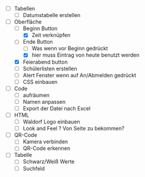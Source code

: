 - [ ] Tabellen
	- [ ] Datumstabelle erstellen
- [ ] Oberfläche
	- [ ] Beginn Button 
		- [x] Zeit verknüpfen
	- [ ] Ende Button
		- [ ] Was wenn vor Beginn gedrückt
		- [x] hier muss Eintrag von heute benutzt werden
	- [x] Feierabend button
	- [ ] Schülerlisten erstellen
	- [ ] Alert Fenster wenn auf An/Abmelden gedrückt
	- [ ] CSS einbauen
- [ ] Code
	- [ ] aufräumen
	- [ ] Namen anpassen
	- [ ] Export der Datei nach Excel
- [ ] HTML
	- [ ] Waldorf Logo einbauen
	- [ ] Look and Feel ? Von Seite zu bekommen?
- [ ] QR-Code
	- [ ] Kamera verbinden
	- [ ] QR-Code erkennen
- [ ] Tabelle
	- [ ] Schwarz/Weiß Werte
	- [ ] Suchfeld
